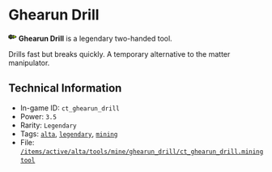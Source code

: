 # Ghearun Drill

<img src="https://raw.githubusercontent.com/Ceterai/Enternia/main/items/active/alta/tools/mine/ghearun_drill/icon.png" alt="Ghearun Drill icon" loading="lazy" height=16px width="auto" /> **Ghearun Drill** is a legendary two-handed tool.

Drills fast but breaks quickly. A temporary alternative to the matter manipulator.

## Technical Information

- In-game ID: `ct_ghearun_drill`
- Power: `3.5`
- Rarity: `Legendary`
- Tags: [`alta`](https://ceterai.github.io/MyEnternia/Wiki/Tags/Alta), [`legendary`](https://ceterai.github.io/MyEnternia/Wiki/Tags/Legendary), [`mining`](https://ceterai.github.io/MyEnternia/Wiki/Tags/Mining)
- File: [`/items/active/alta/tools/mine/ghearun_drill/ct_ghearun_drill.miningtool`](https://github.com/Ceterai/Enternia/blob/main/items/active/alta/tools/mine/ghearun_drill/ct_ghearun_drill.miningtool)
